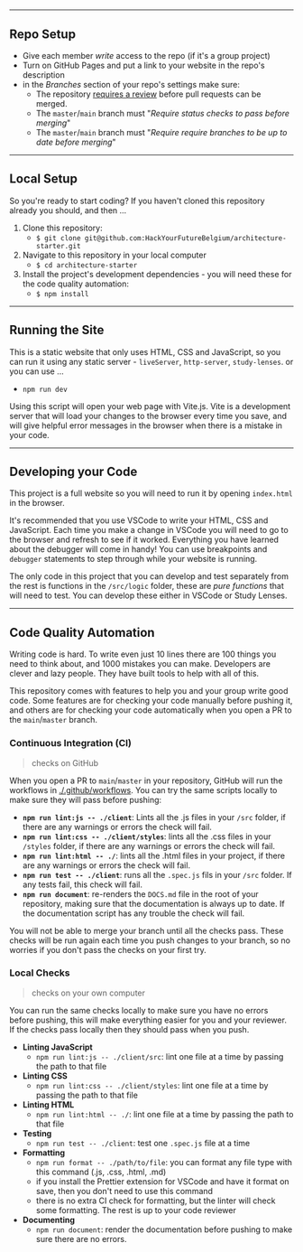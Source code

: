 #

<!-- describe your project -->

---

## Repo Setup

- Give each member _write_ access to the repo (if it's a group project)
- Turn on GitHub Pages and put a link to your website in the repo's description
- in the _Branches_ section of your repo's settings make sure:
  - The repository
    [requires a review](https://github.blog/2018-03-23-require-multiple-reviewers/)
    before pull requests can be merged.
  - The `master`/`main` branch must "_Require status checks to pass before
    merging_"
  - The `master`/`main` branch must "_Require require branches to be up to date
    before merging_"

---

## Local Setup

So you're ready to start coding? If you haven't cloned this repository already
you should, and then ...

1. Clone this repository:
   - `$ git clone git@github.com:HackYourFutureBelgium/architecture-starter.git`
2. Navigate to this repository in your local computer
   - `$ cd architecture-starter`
3. Install the project's development dependencies - you will need these for the
   code quality automation:
   - `$ npm install`

---

## Running the Site

This is a static website that only uses HTML, CSS and JavaScript, so you can run
it using any static server - `liveServer`, `http-server`, `study-lenses`. or you
can use ...

- `npm run dev`

Using this script will open your web page with Vite.js. Vite is a development
server that will load your changes to the browser every time you save, and will
give helpful error messages in the browser when there is a mistake in your code.

---

## Developing your Code

This project is a full website so you will need to run it by opening
`index.html` in the browser.

It's recommended that you use VSCode to write your HTML, CSS and JavaScript.
Each time you make a change in VSCode you will need to go to the browser and
refresh to see if it worked. Everything you have learned about the debugger will
come in handy! You can use breakpoints and `debugger` statements to step through
while your website is running.

The only code in this project that you can develop and test separately from the
rest is functions in the `/src/logic` folder, these are _pure functions_ that
will need to test. You can develop these either in VSCode or Study Lenses.

---

## Code Quality Automation

Writing code is hard. To write even just 10 lines there are 100 things you need
to think about, and 1000 mistakes you can make. Developers are clever and lazy
people. They have built tools to help with all of this.

This repository comes with features to help you and your group write good code.
Some features are for checking your code manually before pushing it, and others
are for checking your code automatically when you open a PR to the
`main`/`master` branch.

### Continuous Integration (CI)

> checks on GitHub

When you open a PR to `main`/`master` in your repository, GitHub will run the
workflows in [./.github/workflows](./.github/workflows). You can try the same
scripts locally to make sure they will pass before pushing:

- **`npm run lint:js -- ./client`**: Lints all the .js files in your `/src`
  folder, if there are any warnings or errors the check will fail.
- **`npm run lint:css -- ./client/styles`**: lints all the .css files in your
  `/styles` folder, if there are any warnings or errors the check will fail.
- **`npm run lint:html -- ./`**: lints all the .html files in your project, if
  there are any warnings or errors the check will fail.
- **`npm run test -- ./client`**: runs all the `.spec.js` fils in your `/src`
  folder. If any tests fail, this check will fail.
- **`npm run document`**: re-renders the `DOCS.md` file in the root of your
  repository, making sure that the documentation is always up to date. If the
  documentation script has any trouble the check will fail.

You will not be able to merge your branch until all the checks pass. These
checks will be run again each time you push changes to your branch, so no
worries if you don't pass the checks on your first try.

### Local Checks

> checks on your own computer

You can run the same checks locally to make sure you have no errors before
pushing, this will make everything easier for you and your reviewer. If the
checks pass locally then they should pass when you push.

- **Linting JavaScript**
  - `npm run lint:js -- ./client/src`: lint one file at a time by passing the
    path to that file
- **Linting CSS**
  - `npm run lint:css -- ./client/styles`: lint one file at a time by passing
    the path to that file
- **Linting HTML**
  - `npm run lint:html -- ./`: lint one file at a time by passing the path to
    that file
- **Testing**
  - `npm run test -- ./client`: test one `.spec.js` file at a time
- **Formatting**
  - `npm run format -- ./path/to/file`: you can format any file type with this
    command (.js, .css, .html, .md)
  - if you install the Prettier extension for VSCode and have it format on save,
    then you don't need to use this command
  - there is no extra CI check for formatting, but the linter will check some
    formatting. The rest is up to your code reviewer
- **Documenting**
  - `npm run document`: render the documentation before pushing to make sure
    there are no errors.
